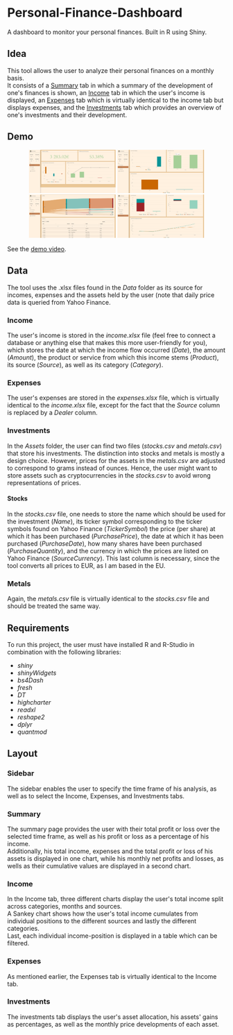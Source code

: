 # Personal-Finance-Dashboard

A dashboard to monitor your personal finances. Built in R using Shiny.

## Idea

This tool allows the user to analyze their personal finances on a monthly basis.  
It consists of a [Summary](#summary) tab in which a summary of the development of one's finances is shown, an [Income](#income) tab in which the user's income is displayed, an [Expenses](#expenses) tab which is virtually identical to the income tab but displays expenses, and the [Investments](#investments) tab which provides an overview of one's investments and their development.

## Demo

<p align = "center">
  <img src = "https://github.com/iamklager/Personal-Finance-Dashboard/raw/main/.github/summary.png" width = "200" />
  <img src = "https://github.com/iamklager/Personal-Finance-Dashboard/raw/main/.github/income.png" width = "200" />
  <img src = "https://github.com/iamklager/Personal-Finance-Dashboard/raw/main/.github/expenses.png" width = "200" />
  <img src = "https://github.com/iamklager/Personal-Finance-Dashboard/raw/main/.github/investments.png" width = "200" />
</p>

See the [demo video](https://youtu.be/CImvWCG6Xrw).

## Data

The tool uses the .xlsx files found in the *Data* folder as its source for incomes, expenses and the assets held by the user (note that daily price data is queried from Yahoo Finance.  

### Income

The user's income is stored in the *income.xlsx* file (feel free to connect a database or anything else that makes this more user-friendly for you), which stores the date at which the income flow occurred (*Date*), the amount (*Amount*), the product or service from which this income  stems (*Product*), its source (*Source*), as well as its category (*Category*).

### Expenses

The user's expenses are stored in the *expenses.xlsx* file, which is virtually identical to the *income.xlsx* file, except for the fact that the *Source* column is replaced by a *Dealer* column.

### Investments

In the *Assets* folder, the user can find two files (*stocks.csv* and *metals.csv*) that store his investments. The distinction into stocks and metals is mostly a design choice. However, prices for the assets in the *metals.csv* are adjusted to correspond to grams instead of ounces. Hence, the user might want to store assets such as cryptocurrencies in the *stocks.csv* to avoid wrong representations of prices.

#### Stocks

In the *stocks.csv* file, one needs to store the name which should be used for the investment (*Name*), its ticker symbol corresponding to the ticker symbols found on Yahoo Finance (*TickerSymbol*) the price (per share) at which it has been purchased (*PurchasePrice*), the date at which it has been purchased (*PurchaseDate*), how many shares have been purchased (*PurchaseQuantity*), and the currency in which the prices are listed on Yahoo Finance (*SourceCurrency*). This last column is necessary, since the tool converts all prices to EUR, as I am based in the EU.

### Metals

Again, the *metals.csv* file is virtually identical to the *stocks.csv* file and should be treated the same way.

## Requirements

To run this project, the user must have installed R and R-Studio in combination with the following libraries:
- *shiny*
- *shinyWidgets*
- *bs4Dash*
- *fresh*
- *DT*
- *highcharter*
- *readxl*
- *reshape2*
- *dplyr*
- *quantmod*


## Layout

### Sidebar

The sidebar enables the user to specify the time frame of his analysis, as well as to select the Income, Expenses, and Investments tabs.

### Summary

The summary page provides the user with their total profit or loss over the selected time frame, as well as his profit or loss as a percentage of his income.  
Additionally, his total income, expenses and the total profit or loss of his assets is displayed in one chart, while his monthly net profits and losses, as wells as their cumulative values are displayed in a second chart.

### Income

In the Income tab, three different charts display the user's total income split across categories, months and sources.  
A Sankey chart shows how the user's total income cumulates from individual positions to the different sources and lastly the different categories.  
Last, each individual income-position is displayed in a table which can be filtered.

### Expenses

As mentioned earlier, the Expenses tab is virtually identical to the Income tab.

### Investments

The investments tab displays the user's asset allocation, his assets' gains as percentages, as well as the monthly price developments of each asset.
